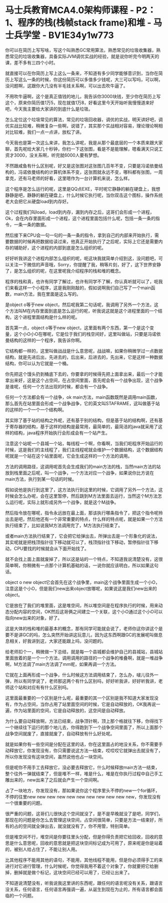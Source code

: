 # 马士兵教育MCA4.0架构师课程 - P2：1、程序的栈(栈帧stack frame)和堆 - 马士兵学堂 - BV1E34y1w773

你可以在简历上写写啥，写这个叫熟悉GC常用算法，熟悉常见的垃圾收集器，熟悉常见的垃圾收集器，具备实际JVM调优实战的经验，就是说你听完今明两天的课，差不多有三四个小时。

就直接可以在你简历上写上这么一条来，不知道有多少同学能够意识到，当你在简历上写这么一条的时候，你这份简历可以多值多少钱呢，大三可以写吗，可以啊，没问题啊，这跟你大几没有半毛钱关系啊，可以出去吹牛逼了。

不用吹牛逼啊，这个是真正值钱的地儿，我告诉你3000块钱，至少你在简历上写这个，原来你简历值1万5，现在就值1万8，好看这里今天开始听我慢慢道来好吧，今天我主要给大家讲的到底什么是垃圾。

怎么定位这个垃圾常见的算法，常见的垃圾回收器，调优的实战，明天讲好吧，调优实战比较难，稍微复杂一些啊，说错了，其实那个实战相对容易，理论理论啊相对比较难，我们一点一点讲，放松了讲。

今天我也是第一次这么来讲，我怎么讲呢，我是从那个最底层的一个本质来跟大家聊，首先呢给大家几十秒钟，你扫一下这张图，看是不是能理解，嗯看满天只说工资才3000，没关系啊，听完就6000人要有梦想。

不然跟咸鱼有什么区别呢，好又是这张图对这张图几百年不变，只要是冯诺依曼结构的，冯诺依曼结构的计算机体系不变，这张图就永远不变，哪科都有张图，一周拿克，还有马老师的好看，这里嗯作为一台计算机来说，怎么样。

这个程序是怎么运行的呢，这里是QQ点EXE，平时呢它静静的躺在硬盘上，我想静静是吧，静静的躺在硬盘上，什么时候它执行呢，当你双击这个图标，操作系统老大会把它从硬盘load到内存好。

这个过程我们叫load，load到内存，漏到内存之后，这哥们会形成一个进程，Ok，会在内存里面形成一个进程，这个进程里面包括什么呢，包括一条一条的指令，一条一条的数据。

然后接下来CPU会一句一句的一条一条的指令，拿到自己的内部来开始执行，需要数据的时候再把数据给读过来，他真正开始执行了之后呢，实际上它还是需要内存的辅助好，这个进程的内部到底是怎么组织的呢。

好好听我讲这个进程内部怎么组织的呢，呃这块我就简单介绍到这，没问题吧，可以关注一下微信的声音哦，Sorry，你提醒了我，稍等片刻，好了，这下世界安静了，是怎么组织的呢，在这里呢我介绍程序的栈和堆的概念。

程序的栈和真，也许有同学了解过，也许有同学不了解，你认真听就可以了，呃我们来看这样一个小程序，这是我刚刚敲的，假如说啊我们自己写了一个main函数，main方法，我在里面是这么写的。

是object o等于new object，然后呢我第二句话呢，我调用了另外一个方法，这个方法叫M在内存里面到底是怎么运行的呢，听我说这就是这个进程里面的一个结构，这个进程里面结构是什么样的呢。

首先第一点，object o等于new object，这里面有两个东西，第一个是这个变量，这个小O小O在哪呢，它是位于我们的栈空间好，这里叫做站，只要是冯诺依曼结构的这样的一个程序，我告诉你啊。

它结构都一样的，这里叫做战战是什么意思呢，战战嘛，如果你稍微学过一点数据结构，就是先进后出，先进去的，后出来，后进去的，先出来，它是这样一种数据结构，你可以认为它就是一个桶。

你先把这个馒头扔到桶底下去的，你要拿的时候得先把上面拿出来，最后一个才能拿出来好，这是这个占空间，在占空间里面，首先呢会有一个战争出现，这个战争是谁呢，任何一个方法出现的时候，都会有一个战争。

任何一个方法都会有一个战争，ok main方法，main函数既然是调用main函数，那么首先在站里面会形成一个战争战争，它的英文叫STAFRAME，这叫做基于站的这样的一个一个一个结构啊。

其实除了基于站的结构之外呢，还有基于别的结构，但是基于站的结构啊，还有基于寄存器的结构，基于这样的结构是最常用，最简单的，最简洁的java就采用了这样的结构，java程序开始执行会形成会有一个站产生。

注意这个站呢一个县城一个站，每线程一个啊，你看啊，当我们呃程序开始运行的时候，这是我们的主线程了，我们主线程呢就会维护一个数据结构，这个数据结构呢就是一个站在这个站里面呢，它会生成这样的一个方法的调用。

方法的调用路径，这调用呢首先会生成我们的main方法的栈，当然main方法的站放到栈里面之后呢，叫一个战争，一个方法对应一个战争，如果说你比方说在main方法，执行到某一句话的时候。

假如说他是执行到这里了，这方法执行到这里的时候，它调用了另外一个方法，这时候会怎么办呢，会在这里暂停，然后跳到M方法里面去运行，当然这个M方法怎么运行呢，实际上就形成另外一个战争，就是这个M战争。

然后指令放在哪呢，指令永远放在最上面，那该执行哪条指令了，把这个指令呢拎出去是吧，然后他还有一个非常重要的特点，什么样的特点呢，就是如果一个方法执行结束了，比如说我M方法调用完了，M方法执行结束了。

或者main方法执行结束了，它会把它给弹出去，所弹出去是一个形象化的说法，其实呢就是把栈顶指针往下移动就可以了，栈顶指针往下移动，暂停指针往下移动，CPU要找的时候就会从下面开始找了。

就不会找上面上面就废掉了，所以这是站的一个特点，不知道我说清楚没有，这很简单啊，你稍微有一点那个计算机基础的话，一说你就应该明白，所以如果这句话。

object o new object它会首先在这个战争里，main这个战争里面生成一个小O，注意这是个小O，但是我们new出来object放哪呢，如果说这是我们new出来的object。

它是放在了我们的堆里面，这是堆空间，所以堆空间是在程序执行的时候，用来动态分配内容的空间，OK然后这哥俩之间建立一个关联，这个小O通过这个小O可以指向new出来的对象，好了。

这是大体的栈和堆的最基本的概念，那有同学可能就会说了，老师你这你讲这个是要不是讲GC的吗，怎么突然开始讲这玩意儿，因为这东西啊跟GC的发展呢叫做息息相关，好我讲到这，大家还能跟上吗，没问题的。

给老师扣个一，稍微做一下总结，就是每一个县城都会维护自己的县城站，县城站里面放着的是一个一个方法，调用调用的路径的一个战争的堆叠啊，就是一堆战争啊，M方法调了main方法调了mm呢，如果再调一个方法。

它就在上面再形成一个战争，什么时候这方法调用结束了，怎么办，啵儿往外一弹，所以有同学说了，老师那这两个有什么区别吗，好好听我讲，好好听我讲，老师这个站和对应有有什么区别吗。

这里面最重要的一个区别是什么呢，最重要的其一个区别是我不知道大家发现没有，作为占空间，当你占用了站里面空间的时候，它是自动释放的，OK我再说一遍，作为站里面的空间，它是自动释放的，这空间是自动释放。

为什么要自动释放啊，方法已结束，战争顶针啊，顶上那个格就往下移，你得找下一个继续往下运行的那个地儿去，你得跑到下一个战争空间里面了，所以上面那个战争空间就废了，直接就废了，自动释放有什么好处呢。

就是如果你有一些空间是分配在这里的话，你在这里面占的地没关系，你不需要手动释放它，你发现没有，你只需要说这方法一结束，哎哎哎它就弹出去就没有了，所以你发现没有这块空间，虽然说他也占一块空间。

但是呢你不用手工去释放它，没必要去释放它，什么时候释放main方法一结束，整个往外一弹就结束了，但是堆不一样，堆是什么，堆是在你执行过程中自己手工雕出来的，new出来了之后就会产生一个空间啊。

占了一块地方，你发现没有，那如果说你这个程序里头不停的new一个for循环，不停的往里new new new new new new new new new new new，你发现没有一个很重要的问题。

很严重的问题，这哥们儿很快这个空间就没了，是不是早晚就没了是吧，同学们，那现在的问题是你怎么去管理这块空间，占空间很简单，只要是方法一结束好，所有的占的空间就全弹出去，就没就没有了，你不用管，特别简单。

但是堆空间不行，堆空间是你要往里头分配，但是你得负责把它给回收，回收的意思是什么意思呢，回收的意思就是把这块空间标记成为可用了，原来呢是你是站着的，被别人给占住了，不能让别人用。

比其他程序不能用其他的语句，不能用，其他线程不能用，但是你必须得手工的来进行对它进行管理，什么时候呢，你觉得我用不着这个对象了，你就要把它给删掉，删掉就是做个标记，这块空间已经可以用了，已经让出来了。

不知道说清楚没有，听我说我这里讲的东西呢，跟任何的语言呢没有关系，跟语言没关系，任何语言，任何语言再强调一遍，从诞生到现在为止的，所有语言都会面临的一个问题。

